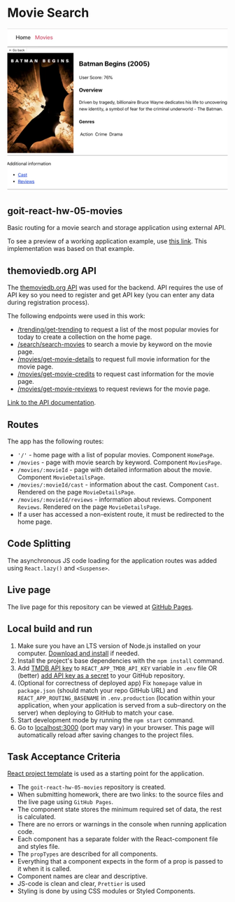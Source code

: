 # Movie Search

<p align="center">
  <img src="./assets/application-example.png" width="600" title="Application interface" alt="application interface preview">
</p>

## goit-react-hw-05-movies

Basic routing for a movie search and storage application using external API.

To see a preview of a working application example, use [this link](https://drive.google.com/file/d/1vR0hi3n1236Q5Bg4-se-8JVKD9UKSfId/view?usp=sharing). This implementation was based on that example.

## themoviedb.org API

The [themoviedb.org API](https://www.themoviedb.org/) was used for the backend. API requires the use of API key so you need to register and get API key (you can enter any data during registration process).

The following endpoints were used in this work:
* [/trending/get-trending](https://developers.themoviedb.org/3/trending/get-trending) to request a list of the most popular movies for today to create a collection on the home page.
* [/search/search-movies](https://developers.themoviedb.org/3/search/search-movies) to search a movie by keyword on the movie page.
* [/movies/get-movie-details](https://developers.themoviedb.org/3/movies/get-movie-details) to request full movie information for the movie page.
* [/movies/get-movie-credits](https://developers.themoviedb.org/3/movies/get-movie-credits) to request cast information for the movie page.
* [/movies/get-movie-reviews](https://developers.themoviedb.org/3/movies/get-movie-reviews) to request reviews for the movie page.

[Link to the API documentation](https://developers.themoviedb.org/3/getting-started/introduction).

## Routes

The app has the following routes: 
* `'/'` - home page with a list of popular movies. Component `HomePage`. 
* `/movies` - page with movie search by keyword. Component `MoviesPage`.
* `/movies/:movieId` - page with detailed information about the movie. Component `MovieDetailsPage`.
* `/movies/:movieId/cast` - information about the cast. Component `Cast`. Rendered on the page `MovieDetailsPage`.
* `/movies/:movieId/reviews` - information about reviews. Component `Reviews`. Rendered on the page `MovieDetailsPage`.
* If a user has accessed a non-existent route, it must be redirected to the home page.

## Code Splitting

The asynchronous JS code loading for the application routes was added using `React.lazy()` and `<Suspense>`.

## Live page

The live page for this repository can be viewed at [GitHub Pages](https://oleksandr-romashko.github.io/goit-react-hw-05-movies/).

## Local build and run

  1. Make sure you have an LTS version of Node.js installed on your computer. [Download and install](https://nodejs.org/en/) if needed.
  1. Install the project's base dependencies with the `npm install` command.
  1. Add [TMDB API key](themoviedb.org) to `REACT_APP_TMDB_API_KEY` variable in `.env` file OR (better) [add API key as a secret](https://docs.github.com/en/actions/security-guides/using-secrets-in-github-actions) to your GitHub repository.
  1. (Optional for correctness of deployed app) Fix `homepage` value in `package.json` (should match your repo GitHub URL) and `REACT_APP_ROUTING_BASENAME` in `.env.production` (location within your application, when your application is served from a sub-directory on the server) when deploying to GitHub to match your case.
  1. Start development mode by running the `npm start` command.
  1. Go to [localhost:3000](http://localhost:3000/) (port may vary) in your browser. This page will automatically reload after saving changes to the project files.

## Task Acceptance Criteria

[React project template](https://github.com/goitacademy/react-homework-template/blob/main/README.en.md) is used as a starting point for the application.

* The `goit-react-hw-05-movies` repository is created.
* When submitting homework, there are two links: to the source files and the live page using `GitHub Pages`.
* The component state stores the minimum required set of data, the rest is calculated.
* There are no errors or warnings in the console when running application code.
* Each component has a separate folder with the React-component file and styles file.
* The `propTypes` are described for all components.
* Everything that a component expects in the form of a prop is passed to it when it is called.
* Component names are clear and descriptive.
* JS-code is clean and clear, `Prettier` is used
* Styling is done by using CSS modules or Styled Components.

